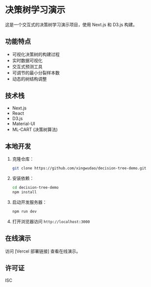 # 决策树学习演示

这是一个交互式的决策树学习演示项目，使用 Next.js 和 D3.js 构建。

## 功能特点

- 可视化决策树的构建过程
- 实时数据可视化
- 交互式预测工具
- 可调节的最小分裂样本数
- 动态的树结构调整

## 技术栈

- Next.js
- React
- D3.js
- Material-UI
- ML-CART (决策树算法)

## 本地开发

1. 克隆仓库：
   ```bash
   git clone https://github.com/xingwudao/decision-tree-demo.git
   ```

2. 安装依赖：
   ```bash
   cd decision-tree-demo
   npm install
   ```

3. 启动开发服务器：
   ```bash
   npm run dev
   ```

4. 打开浏览器访问 `http://localhost:3000`

## 在线演示

访问 [Vercel 部署链接] 查看在线演示。

## 许可证

ISC 